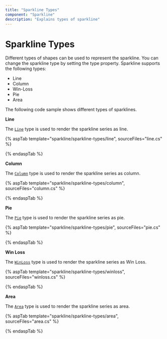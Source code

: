 ```yaml
---
title: "Sparkline Types"
component: "Sparkline"
description: "Explains types of sparkline"
---
```


# Sparkline Types

Different types of shapes can be used to represent the sparkline. You can change the sparkline type by setting the type property. Sparkline supports the following types:

* Line
* Column
* Win-Loss
* Pie
* Area

The following code sample shows different types of sparklines.

<!-- markdownlint-disable MD036 -->

**Line**

The [`Line`](https://help.syncfusion.com/cr/aspnetcore-js2/Syncfusion.EJ2~Syncfusion.EJ2.Charts.Sparkline~Type.html) type is used to render the sparkline series as line.

{% aspTab template="sparkline/sparkline-types/line", sourceFiles="line.cs" %}

{% endaspTab %}

**Column**

The [`Column`](https://help.syncfusion.com/cr/aspnetcore-js2/Syncfusion.EJ2~Syncfusion.EJ2.Charts.Sparkline~Type.html) type is used to render the sparkline series as column.

{% aspTab template="sparkline/sparkline-types/column", sourceFiles="column.cs" %}

{% endaspTab %}

**Pie**

The [`Pie`](https://help.syncfusion.com/cr/aspnetcore-js2/Syncfusion.EJ2~Syncfusion.EJ2.Charts.Sparkline~Type.html) type is used to render the sparkline series as pie.

{% aspTab template="sparkline/sparkline-types/pie", sourceFiles="pie.cs" %}

{% endaspTab %}

**Win Loss**

The [`WinLoss`](https://help.syncfusion.com/cr/aspnetcore-js2/Syncfusion.EJ2~Syncfusion.EJ2.Charts.Sparkline~Type.html) type is used to render the sparkline series as Win Loss.

{% aspTab template="sparkline/sparkline-types/winloss", sourceFiles="winloss.cs" %}

{% endaspTab %}

**Area**

The [`Area`](https://help.syncfusion.com/cr/aspnetcore-js2/Syncfusion.EJ2~Syncfusion.EJ2.Charts.Sparkline~Type.html) type is used to render the sparkline series as area.

{% aspTab template="sparkline/sparkline-types/area", sourceFiles="area.cs" %}

{% endaspTab %}